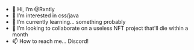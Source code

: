 - 👋 Hi, I’m @Rxntly
- 👀 I’m interested in css/java
- 🌱 I’m currently learning... something probably
- 💞️ I’m looking to collaborate on a useless NFT project that'll die within a month
- 📫 How to reach me... Discord! 

<!---
Rxntly/Rxntly is a ✨ special ✨ repository because its `README.md` (this file) appears on your GitHub profile.
You can click the Preview link to take a look at your changes.
--->
